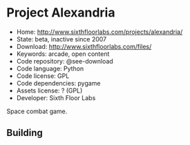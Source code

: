 # Project Alexandria

- Home: http://www.sixthfloorlabs.com/projects/alexandria/
- State: beta, inactive since 2007
- Download: http://www.sixthfloorlabs.com/files/
- Keywords: arcade, open content
- Code repository: @see-download
- Code language: Python
- Code license: GPL
- Code dependencies: pygame
- Assets license: ? (GPL)
- Developer: Sixth Floor Labs

Space combat game.

## Building
